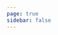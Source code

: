 ```yaml
---
page: true
sidebar: false
---
```


<script setup>
import Home from '/@theme/components/Home.vue'
</script>

<Home />
